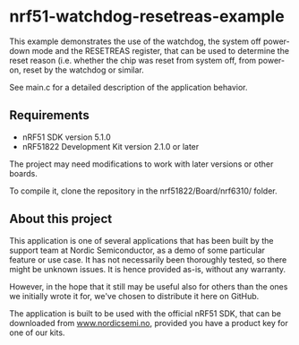 nrf51-watchdog-resetreas-example
==================

This example demonstrates the use of the watchdog, the system off power-down mode and the RESETREAS register, that can be used to determine the reset reason (i.e. whether the chip was reset from system off, from power-on, reset by the watchdog or similar. 

See main.c for a detailed description of the application behavior. 

Requirements
------------
- nRF51 SDK version 5.1.0
- nRF51822 Development Kit version 2.1.0 or later

The project may need modifications to work with later versions or other boards. 

To compile it, clone the repository in the nrf51822/Board/nrf6310/ folder.

About this project
------------------
This application is one of several applications that has been built by the support team at Nordic Semiconductor, as a demo of some particular feature or use case. It has not necessarily been thoroughly tested, so there might be unknown issues. It is hence provided as-is, without any warranty. 

However, in the hope that it still may be useful also for others than the ones we initially wrote it for, we've chosen to distribute it here on GitHub. 

The application is built to be used with the official nRF51 SDK, that can be downloaded from www.nordicsemi.no, provided you have a product key for one of our kits.
